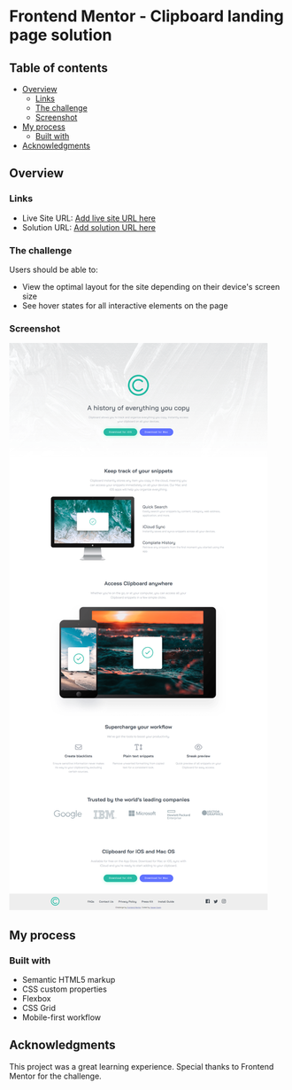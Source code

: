 # Frontend Mentor - Clipboard landing page solution

## Table of contents

- [Overview](#overview)
  - [Links](#links)
  - [The challenge](#the-challenge)
  - [Screenshot](#screenshot)
- [My process](#my-process)
  - [Built with](#built-with)
- [Acknowledgments](#acknowledgments)

## Overview

### Links
- Live Site URL: [Add live site URL here](https://your-live-site-url.com)
- Solution URL: [Add solution URL here](https://your-solution-url.com)


### The challenge

Users should be able to:

- View the optimal layout for the site depending on their device's screen size
- See hover states for all interactive elements on the page

### Screenshot

![Screenshot](./myDesing.png)


## My process

### Built with

- Semantic HTML5 markup
- CSS custom properties
- Flexbox
- CSS Grid
- Mobile-first workflow


## Acknowledgments

This project was a great learning experience. Special thanks to Frontend Mentor for the challenge.
